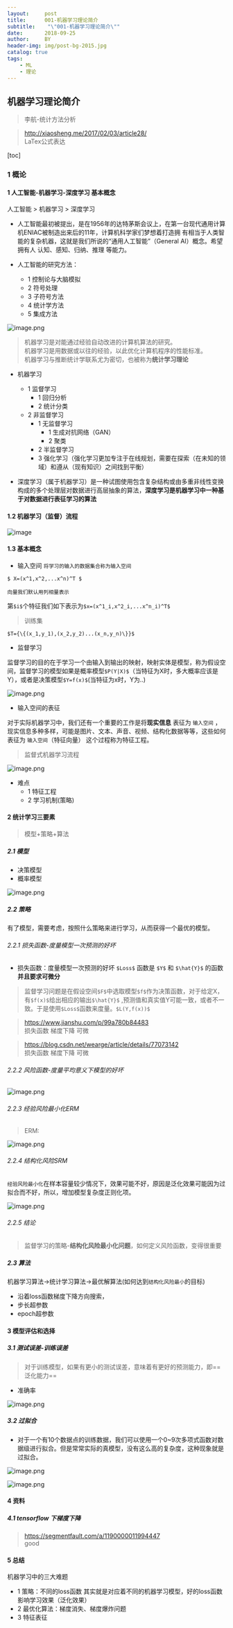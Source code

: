 ```yaml
---
layout:     post
title:      001-机器学习理论简介
subtitle:    "\"001-机器学习理论简介\""
date:       2018-09-25
author:     BY
header-img: img/post-bg-2015.jpg
catalog: true
tags:
    - ML
    - 理论
---
```


## 机器学习理论简介

> 李航-统计方法分析

> http://xiaosheng.me/2017/02/03/article28/ <br> LaTex公式表达

[toc]

### 1 概论

#### 1 人工智能-机器学习-深度学习 基本概念

人工智能 > 机器学习 > 深度学习

- 人工智能最初被提出，是在1956年的达特茅斯会议上，在第一台现代通用计算机ENIAC被制造出来后的11年，计算机科学家们梦想着打造拥 有相当于人类智能的复杂机器，这就是我们所说的“通用人工智能”（General AI）概念。希望拥有人 认知、感知、归纳、推理 等能力。

- 人工智能的研究方法：
    - 1 控制论与大脑模拟
    - 2 符号处理
    - 3 子符号方法
    - 4 统计学方法
    - 5 集成方法

![image.png](https://upload-images.jianshu.io/upload_images/10357485-103557c8dcc2fcc3.png?imageMogr2/auto-orient/strip%7CimageView2/2/w/1240)


> 机器学习是对能通过经验自动改进的计算机算法的研究。<br>
机器学习是用数据或以往的经验，以此优化计算机程序的性能标准。<br> 机器学习与推断统计学联系尤为密切，也被称为**统计学习理论**

- 机器学习
    - 1 监督学习
        - 1 回归分析
        - 2 统计分类
    - 2 非监督学习
        - 1 无监督学习
            - 1 生成对抗网络（GAN）
            - 2 聚类
        - 2 半监督学习
        - 3 强化学习（强化学习更加专注于在线规划，需要在探索（在未知的领域）和遵从（现有知识）之间找到平衡）


- 深度学习（属于机器学习）是一种试图使用包含复杂结构或由多重非线性变换构成的多个处理层对数据进行高层抽象的算法，**深度学习是机器学习中一种基于对数据进行表征学习的算法**


#### 1.2 机器学习（监督）流程

![image](http://img.my.csdn.net/uploads/201304/08/1365435432_2281.jpg)


#### 1.3 基本概念

- 输入空间 `将学习的输入的数据集合称为输入空间`

`$ X=(x^1,x^2,...x^n)^T $` 

`向量我们默认用列相量表示`

第`$i$`个特征我们如下表示为`$x=(x^1_i,x^2_i,...x^n_i)^T$`


> 训练集

`$T={\{(x_1,y_1),(x_2,y_2)...(x_n,y_n)\}}$`

- 监督学习

监督学习的目的在于学习一个由输入到输出的映射，映射实体是模型，称为假设空间，监督学习的模型如果是概率模型`$P(Y|X)$`（当特征为X时，多大概率应该是Y），或者是决策模型`$Y=f(x)$`(当特征为x时，Y为..)


![image.png](https://upload-images.jianshu.io/upload_images/10357485-42b85741badc31ff.png?imageMogr2/auto-orient/strip%7CimageView2/2/w/1240)


- 输入空间的表征

对于实际机器学习中，我们还有一个重要的工作是将**现实信息** 表征为 `输入空间` ，现实信息多种多样，可能是图片、文本、声音、视频、结构化数据等等，这些如何表征为 `输入空间`（特征向量） 这个过程称为特征工程。


> 监督式机器学习流程

![image.png](https://upload-images.jianshu.io/upload_images/10357485-cf4e63b9db9d787d.png?imageMogr2/auto-orient/strip%7CimageView2/2/w/1240)

- 难点
    - 1 特征工程
    - 2 学习机制(策略)


#### 2 统计学习三要素

> 模型+策略+算法

##### 2.1 模型

- 决策模型
- 概率模型

![image.png](https://upload-images.jianshu.io/upload_images/10357485-b7fb5f45ffd63db7.png?imageMogr2/auto-orient/strip%7CimageView2/2/w/1240)


##### 2.2 策略

有了模型，需要考虑，按照什么策略来进行学习，从而获得一个最优的模型。

###### 2.2.1 损失函数-度量模型一次预测的好坏

- 损失函数：度量模型一次预测的好坏 `$Loss$` 函数是 `$Y$` 和 `$\hat{Y}$` 的函数 **并且要求可微分**

> 监督学习问题是在假设空间`$F$`中选取模型`$f$`作为决策函数，对于给定X，有`$f(x)$`给出相应的输出`$\hat{Y}$` ,预测值和真实值Y可能一致，或者不一致。于是使用`$Loss$`函数来度量。`$L(Y,f(x))$`

> https://www.jianshu.com/p/99a780b84483 <br> 损失函数 梯度下降 可微

> https://blog.csdn.net/wearge/article/details/77073142 <br> 损失函数 梯度下降 可微


###### 2.2.2 风险函数-度量平均意义下模型的好坏

![image.png](https://upload-images.jianshu.io/upload_images/10357485-754720f5e424ee3e.png?imageMogr2/auto-orient/strip%7CimageView2/2/w/1240)


###### 2.2.3 经验风险最小化ERM

> ERM:

![image.png](https://upload-images.jianshu.io/upload_images/10357485-a29608434df85ebb.png?imageMogr2/auto-orient/strip%7CimageView2/2/w/1240)

###### 2.2.4 结构化风险SRM

`经验风险最小化`在样本容量较少情况下，效果可能不好，原因是泛化效果可能因为过拟合而不好，所以，增加模型复杂度正则化项。

![image.png](https://upload-images.jianshu.io/upload_images/10357485-e229a123b355bfbd.png?imageMogr2/auto-orient/strip%7CimageView2/2/w/1240)



###### 2.2.5 结论

> 监督学习的策略-**结构化风险最小化问题**，如何定义风险函数，变得很重要


##### 2.3 算法

机器学习算法->统计学习算法->最优解算法(如何达到`结构化风险最小`的目标)

- 沿着loss函数梯度下降方向搜索，
- 步长超参数
- epoch超参数


#### 3 模型评估和选择

##### 3.1 测试误差-训练误差

> 对于训练模型，如果有更小的测试误差，意味着有更好的预测能力，即==泛化能力==

- 准确率

![image.png](https://upload-images.jianshu.io/upload_images/10357485-ea43f44fcfafa69f.png?imageMogr2/auto-orient/strip%7CimageView2/2/w/1240)


##### 3.2 过拟合

- 对于一个有10个数据点的训练数据，我们可以使用一个0~9次多项式函数对数据级进行拟合。但是常常实际的真模型，没有这么高的复杂度，这种现象就是过拟合。

![image.png](https://upload-images.jianshu.io/upload_images/10357485-f57c01ccfac2c677.png?imageMogr2/auto-orient/strip%7CimageView2/2/w/1240)

![image.png](https://upload-images.jianshu.io/upload_images/10357485-8c210ff34b4730e4.png?imageMogr2/auto-orient/strip%7CimageView2/2/w/1240)


#### 4 资料

##### 4.1 tensorflow 下梯度下降 

> https://segmentfault.com/a/1190000011994447 <br> good



#### 5 总结

机器学习中的三大难题

- 1 策略：不同的loss函数 其实就是对应着不同的机器学习模型，好的loss函数 影响学习效果（泛化效果）
- 2 最优化算法：梯度消失、梯度爆炸问题
- 3 特征表征


